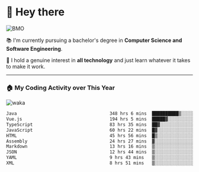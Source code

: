 # 🤖 Hey there

![BMO](https://media.giphy.com/media/AMqCTHuCMFpM4/giphy.gif)

📚 I'm currently pursuing a bachelor's degree in **Computer Science and Software Engineering**.

🚀 I hold a genuine interest in **all technology** and just learn whatever it takes to make it work. 

---

### 🏠 My Coding Activity over This Year

![waka](https://wakatime.com/share/@9e458da8-a03c-4213-8e4b-1218d92d8f20/fb6cf146-3e76-4c0e-b99c-52117daccc34.svg)

<!--START_SECTION:waka-->

```txt
Java                                   348 hrs 6 mins  ██████████▒░░░░░░░░░░░░░░   41.84 %
Vue.js                                 194 hrs 5 mins  █████▓░░░░░░░░░░░░░░░░░░░   23.33 %
TypeScript                             83 hrs 35 mins  ██▓░░░░░░░░░░░░░░░░░░░░░░   10.05 %
JavaScript                             60 hrs 22 mins  █▓░░░░░░░░░░░░░░░░░░░░░░░   07.26 %
HTML                                   45 hrs 56 mins  █▒░░░░░░░░░░░░░░░░░░░░░░░   05.52 %
Assembly                               24 hrs 27 mins  ▓░░░░░░░░░░░░░░░░░░░░░░░░   02.94 %
Markdown                               13 hrs 16 mins  ▒░░░░░░░░░░░░░░░░░░░░░░░░   01.60 %
JSON                                   12 hrs 44 mins  ▒░░░░░░░░░░░░░░░░░░░░░░░░   01.53 %
YAML                                   9 hrs 43 mins   ▒░░░░░░░░░░░░░░░░░░░░░░░░   01.17 %
XML                                    8 hrs 51 mins   ▒░░░░░░░░░░░░░░░░░░░░░░░░   01.07 %
```

<!--END_SECTION:waka-->